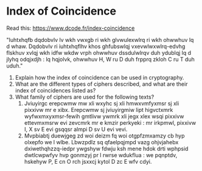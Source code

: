 # Index of Coincidence

Read this: <a href="https://www.dcode.fr/index-coincidence"
target="_blank">https://www.dcode.fr/index-coincidence</a>

"Iuhtxhqfb dqdobvlv lv wkh vwxgb ri wkh glvwulexwlrq ri wkh ohwwhuv lq d
whaw. Dqdobvlv ri iuhtxhqflhv khos ghfubswlqj vxevwlwxwlrq-edvhg flskhuv
xvlqj wkh idfw wkdw vrph ohwwhuv dssdulwlrqv duh ydublqj lq d jlyhq
odqjxdjh : lq hqjolvk, ohwwhuv H, W ru D duh frpprq zkloh C ru T duh
uduh."

1.  Explain how the index of coincidence can be used in cryptography.
2.  What are the different types of ciphers described, and what are
    their index of coincidences listed as? 
3.  What family of ciphers are used for the following texts?
    1.  Jviuyirgc erepcwmw mw xli wxyhc sj xli hmwxvmfyxmsr sj xli
        pixxivw mr e xibx. Erepcwmw sj jviuyirgmiw lipt higvctxmrk
        wyfwxmxyxmsr-fewih gmtlivw ywmrk xli jegx xlex wsqi pixxivw
        ettevmxmsrw evi zevcmrk mr e kmzir perkyeki : mr irkpmwl,
        pixxivw I, X sv E evi gsqqsr almpi D sv U evi vevi.
    2.  Mvpbiabtj duewjgeg zd woi deizm fq woi otgpfzmxamzy cb hyp
        olxepfo we l wlbe. Lbwzpdlz sq qfaelpqjmpd vazg ohjvjahebx
        dxiwethqhzzq-iedpr ywgshyw fdwju ksh mene hdok drti wphpsid
        dwtlcwpwfyv hvp gonmzyj pr l rwrse wdukflua : we pqnptdv,
        hskehyw P, E cn O rch jsxxcj kytol D zc E wfv cdyi.

  

  
